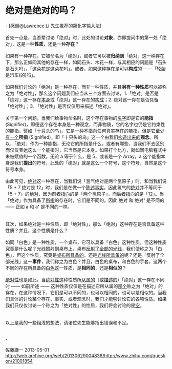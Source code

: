 # 绝对是绝对的吗？

<div class="zm-editable-content clearfix">- [感谢<a class="member_mention" data-editable="true" data-title="@Lawrence Li" href="/web/20130629004838/http://www.zhihu.com/people/lawrencelry" data-tip="p$b$lawrencelry">@Lawrence Li</a> 先生推荐的简化字输入法] <br><br>首先一点是，当吾辈讨论「绝对」时，此处的讨论<b>对象</b>，亦即提问中的第一处「绝对」，这是一种<b>性质</b>，还是一种<b>存在</b>？<br><br>如果有一种存在，它被命名为「绝对」，或者它可以被<b>归纳到</b>「绝对」这一种存在下，那么正如同其他的存在一样，如同石头、木花一样，与其相应的问题是「石头是石头吗」，「这朵花是这朵花吗」。或者，如果这种存在是可以<b>构成</b>的 ——「轮胎是汽车(的)吗」。<br><br>如果我们讨论的「绝对」是一种存在，而非一种性质，并且<b>另有一种性质</b>可以被称之为「绝对性」，那么这个问题我们应当从三个方面去讨论，1.「绝对」是否是「绝对」这一存在<u>本身</u>或「绝对」这一存在的<u>构成</u>；2. 绝对这一存在是否具备「绝对性」；3. 「绝对性」是否仅仅用来描述「绝对」。<br><br>关于第一个问题，当我们给事物命名时，这个存在事物的<u>名字</u>即是它的<b>能指 </b>(Signifier)，即便这个存在本身是一种观念，而非物质，它的名字也仍是它约束性的能指。譬如「十只头的鸟」，它是一种不指向任何真实存在的能指，但是它<u>至少有一个</u><b>所指</b> (Signified)，即「十只头的鸟」这一个由我们<u>构造出来的</u><b>观念</b>。所以，「绝对」作为一种能指，无论它的所指是什么，或者有哪些，当我们不去区别而仅仅表达这么一个能指时，它当然是它本身。如果打个比方，就如同电脑程式中未被赋值的一个函数，无论 a 等于什么，是 5，或者是一个 Array，a 这个能指本身是我们<b>提出</b>的符号，此处的「绝对」就是这么一个符号，这个符号，自然是这个符号本身。<br><br>由此可见，<u>绝对</u>这一种存在，当我们说「氢气绝对是两个氢原子」时，和当我们说「5 + 7 绝对是 12」时，我们是在做一个<u>陈述事实</u>，因此氢气的<u>绝对</u>并不等同于「5 + 7」的<u>绝对</u>，因为前者<u>指向</u>的是「两个氢原子」，而后者指向的是「12」。当「绝对」作为具备了<u>所指</u>的存在时，它们是不同的。因此 绝对 和 绝对<b>'</b> 是不同的 —— 正如 a 和 a<b>'</b> 是不同的一样。<br><br><br>其次，如果绝对是一种性质，即「绝对性」，那么「绝对」这种存在是否具备这种性质？并且，这个性质是什么？<br><br>如同「白色」是一种性质，一个桌布，它可以具备「白色」这种性质，但这种性质究竟是什么呢？光线照射到桌布上，桌布<u>反射了全部的光线</u>，我们便称之为「白色」，但这个性质，究竟是<u>桌布所具备的</u>，还是<u>光线所具备的</u>呢？还是「反射了全部光线」这一<b>事件</b>，我们称之为白色？并且，白色的桌布，和白色的手套，这两个不同的存在所具备的<u>白色</u>这一性质，是<b>相同的</b>，还是<b>相似的</b>？<br><br><u>绝对性</u>也是如此。当<u>绝对性</u>这种性质所<u>从属的</u>（或<u>描述的</u>）「绝对」这一存在不同时 —— 如前所述 —— 这种性质仅仅是在描述它所从属的<u>那个</u>称之为「绝对」的存在，在这种情况下，它们是可以不同的，也可以相同的，也可以是相似的。当我们具体的讨论某个存在、事实、或者观念时，我们才能够讨论它的各项性质。如果我们只仅仅讨论一个称之为「绝对性」的性质，我们将会讨论的是<u>空</u>。<br><br><br>以上是我的一些粗浅的想法，请诸位先生能够指出错误和不足。<br><br><br>-</div>

佐藤謙一 2013-05-01 http://web.archive.org/web/20130629004838/http://www.zhihu.com/question/21001854